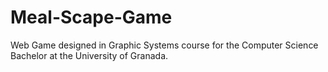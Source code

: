 # Meal-Scape-Game
Web Game designed in Graphic Systems course for the Computer Science Bachelor at the University of Granada.
